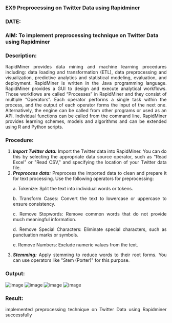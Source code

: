 ### EX9 Preprocessing on Twitter Data using Rapidminer
### DATE: 
### AIM: To implement preprocessing technique on Twitter Data using Rapidminer
### Description: 
<div align = "justify">
RapidMiner provides data mining and machine learning procedures including: data loading and transformation (ETL), data preprocessing and visualization, 
predictive analytics and statistical modeling, evaluation, and deployment. RapidMiner is written in the Java programming language. 
RapidMiner provides a GUI to design and execute analytical workflows. Those workflows are called “Processes” in RapidMiner and they consist of multiple “Operators”. 
Each operator performs a single task within the process, and the output of each operator forms the input of the next one. Alternatively, the engine can be called from 
other programs or used as an API. Individual functions can be called from the command line. 
RapidMiner provides learning schemes, models and algorithms and can be extended using R and Python scripts.

### Procedure:
1) ***Import Twitter data:*** Import the Twitter data into RapidMiner. You can do this by selecting the appropriate
data source operator, such as "Read Excel" or "Read CSV," and specifying the location of your Twitter data
file.
2) ***Preprocess data:*** Preprocess the imported data to clean and prepare it for text processing. Use the following
operators for preprocessing:
    <p>a. Tokenize: Split the text into individual words or tokens.
    <p>b. Transform Cases: Convert the text to lowercase or uppercase to ensure consistency.
    <p>c. Remove Stopwords: Remove common words that do not provide much meaningful information.
    <p>d. Remove Special Characters: Eliminate special characters, such as punctuation marks or symbols.
    <p>e. Remove Numbers: Exclude numeric values from the text.
3) ***Stemming:*** Apply stemming to reduce words to their root forms. You can use operators like "Stem (Porter)"
for this purpose.


### Output:
![image](https://github.com/user-attachments/assets/bf6b7671-10de-47e9-a9fc-e6e7f82363db)
![image](https://github.com/user-attachments/assets/7786f2a0-e963-4831-ad82-4b8a3332ba9f)
![image](https://github.com/user-attachments/assets/1a0b5597-5f04-4e22-9a09-a3761c9c9d31)
![image](https://github.com/user-attachments/assets/a5ee223e-8074-42d1-8f48-0a4ce4b69b9f)

### Result:
implemented preprocessing technique on Twitter Data using Rapidminer successfully
